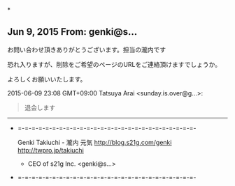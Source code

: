 \*

## Jun 9, 2015 From: genki@s...

お問い合わせ頂きありがとうございます。担当の瀧内です

恐れ入りますが、削除をご希望のページのURLをご連絡頂けますでしょうか。

よろしくお願いいたします。

2015-06-09 23:08 GMT+09:00 Tatsuya Arai \<sunday.is.over@g...\>:

> 退会します
* * *

- =-=-=-=-=-=-=-=-=-=-=-=-=-=-=-=-=-=-=-=-=-=-=-=-=-=-

    Genki Takiuchi - 瀧内 元気
      http://blog.s21g.com/genki
      http://twpro.jp/takiuchi

    - CEO of s21g Inc. <genki@s...>

- =-=-=-=-=-=-=-=-=-=-=-=-=-=-=-=-=-=-=-=-=-=-=-=-=-=-
